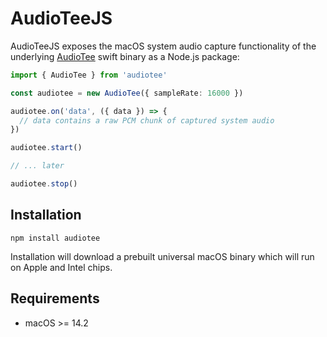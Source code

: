 # AudioTeeJS

AudioTeeJS exposes the macOS system audio capture functionality of the underlying [AudioTee](https://github.com/makeusabrew/audiotee) swift binary as a Node.js package:

```ts
import { AudioTee } from 'audiotee'

const audiotee = new AudioTee({ sampleRate: 16000 })

audiotee.on('data', ({ data }) => {
  // data contains a raw PCM chunk of captured system audio
})

audiotee.start()

// ... later

audiotee.stop()
```

## Installation

`npm install audiotee`

Installation will download a prebuilt universal macOS binary which will run on Apple and Intel chips.

## Requirements

- macOS >= 14.2
